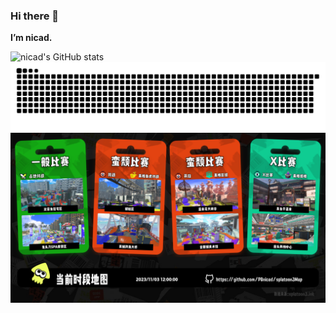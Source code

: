 ### Hi there 👋
**I’m nicad.**
  
![nicad's GitHub stats](https://github-readme-stats.vercel.app/api?username=PBnicad&show_icons=true&theme=apprentice)
<picture>
  <source
    media="(prefers-color-scheme: dark)"
    srcset="https://raw.githubusercontent.com/PBnicad/PBnicad/output/github-contribution-grid-snake-dark.svg"
  />
  <source
    media="(prefers-color-scheme: light)"
    srcset="https://raw.githubusercontent.com/PBnicad/PBnicad/output/github-contribution-grid-snake.svg"
  />
  <img
    alt="github contribution grid snake animation"
    src="https://raw.githubusercontent.com/PBnicad/PBnicad/output/github-contribution-grid-snake-dark.svg"
  />
</picture>
![thisTime](https://raw.githubusercontent.com/PBnicad/splatoon3Map/main/final.png)
